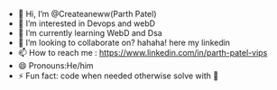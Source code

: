 - 👋 Hi, I’m @Createaneww(Parth Patel)
- 👀 I’m interested in Devops and webD
- 🌱 I’m currently learning WebD and Dsa
- 💞️ I’m looking to collaborate on? hahaha! here my linkedin
- 📫 How to reach me : https://www.linkedin.com/in/parth-patel-vips
- 😄 Pronouns:He/him
- ⚡ Fun fact: code when needed otherwise solve with 👀

<!---
Createaneww/Createaneww is a ✨ special ✨ repository because its `README.md` (this file) appears on your GitHub profile.
You can click the Preview link to take a look at your changes.
--->
